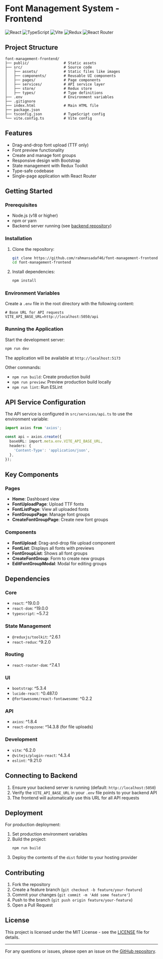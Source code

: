 # Font Management System - Frontend

![React](https://img.shields.io/badge/React-19-blue)
![TypeScript](https://img.shields.io/badge/TypeScript-5.x-blue)
![Vite](https://img.shields.io/badge/Vite-6.x-yellow)
![Redux](https://img.shields.io/badge/Redux-4.x-purple)
![React Router](https://img.shields.io/badge/React_Router-7.x-orange)

## Project Structure

```
font-management-frontend/
├── public/                # Static assets
├── src/                   # Source code
│   ├── assets/            # Static files like images
│   ├── components/        # Reusable UI components
│   ├── pages/             # Page components
│   ├── services/          # API service layer
│   ├── store/             # Redux store
│   ├── types/             # Type definitions
├── .env                   # Environment variables
├── .gitignore
├── index.html             # Main HTML file
├── package.json
├── tsconfig.json          # TypeScript config
└── vite.config.ts         # Vite config
```

## Features

- Drag-and-drop font upload (TTF only)
- Font preview functionality
- Create and manage font groups
- Responsive design with Bootstrap
- State management with Redux Toolkit
- Type-safe codebase
- Single-page application with React Router

## Getting Started

### Prerequisites

- Node.js (v18 or higher)
- npm or yarn
- Backend server running (see [backend repository](https://github.com/rahmansadaf46/font-management-backend))

### Installation

1. Clone the repository:
   ```bash
   git clone https://github.com/rahmansadaf46/font-management-frontend.git
   cd font-management-frontend
   ```

2. Install dependencies:
   ```bash
   npm install
   ```

### Environment Variables

Create a `.env` file in the root directory with the following content:

```env
# Base URL for API requests
VITE_API_BASE_URL=http://localhost:5050/api

```

### Running the Application

Start the development server:
```bash
npm run dev
```

The application will be available at `http://localhost:5173`

Other commands:
- `npm run build`: Create production build
- `npm run preview`: Preview production build locally
- `npm run lint`: Run ESLint

## API Service Configuration

The API service is configured in `src/services/api.ts` to use the environment variable:

```typescript
import axios from 'axios';

const api = axios.create({
  baseURL: import.meta.env.VITE_API_BASE_URL,
  headers: {
    'Content-Type': 'application/json',
  },
});

```

## Key Components

### Pages
- **Home**: Dashboard view
- **FontUploadPage**: Upload TTF fonts
- **FontListPage**: View all uploaded fonts
- **FontGroupsPage**: Manage font groups
- **CreateFontGroupPage**: Create new font groups

### Components
- **FontUpload**: Drag-and-drop file upload component
- **FontList**: Displays all fonts with previews
- **FontGroupList**: Shows all font groups
- **CreateFontGroup**: Form to create new groups
- **EditFontGroupModal**: Modal for editing groups

## Dependencies

### Core
- `react`: ^19.0.0
- `react-dom`: ^19.0.0
- `typescript`: ~5.7.2

### State Management
- `@reduxjs/toolkit`: ^2.6.1
- `react-redux`: ^9.2.0

### Routing
- `react-router-dom`: ^7.4.1

### UI
- `bootstrap`: ^5.3.4
- `lucide-react`: ^0.487.0
- `@fortawesome/react-fontawesome`: ^0.2.2

### API
- `axios`: ^1.8.4
- `react-dropzone`: ^14.3.8 (for file uploads)

### Development
- `vite`: ^6.2.0
- `@vitejs/plugin-react`: ^4.3.4
- `eslint`: ^9.21.0

## Connecting to Backend

1. Ensure your backend server is running (default: `http://localhost:5050`)
2. Verify the `VITE_API_BASE_URL` in your `.env` file points to your backend API
3. The frontend will automatically use this URL for all API requests

## Deployment

For production deployment:
1. Set production environment variables
2. Build the project:
   ```bash
   npm run build
   ```
3. Deploy the contents of the `dist` folder to your hosting provider

## Contributing

1. Fork the repository
2. Create a feature branch (`git checkout -b feature/your-feature`)
3. Commit your changes (`git commit -m 'Add some feature'`)
4. Push to the branch (`git push origin feature/your-feature`)
5. Open a Pull Request

## License

This project is licensed under the MIT License - see the [LICENSE](LICENSE) file for details.

---

For any questions or issues, please open an issue on the [GitHub repository](https://github.com/rahmansadaf46/font-management-frontend/issues).
